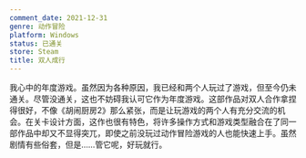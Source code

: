 ```yaml
---
comment_date: 2021-12-31
genre: 动作冒险
platform: Windows
status: 已通关
store: Steam
title: 双人成行
---
```

我心中的年度游戏。虽然因为各种原因，我已经和两个人玩过了游戏，但至今仍未通关。尽管没通关，这也不妨碍我认可它作为年度游戏。这部作品对双人合作拿捏得很好，不像《胡闹厨房2》那么紧张，而是让玩游戏的两个人有充分交流的机会。在关卡设计方面，这作也很有特色，将许多操作方式和游戏类型融合在了同一部作品中却又不显得突兀，即使之前没玩过动作冒险游戏的人也能快速上手。虽然剧情有些俗套，但是……管它呢，好玩就行。
